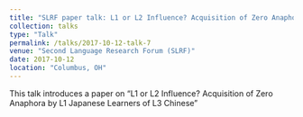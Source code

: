```yaml
---
title: "SLRF paper talk: L1 or L2 Influence? Acquisition of Zero Anaphora by L1 Japanese Learners of L3 Chinese"
collection: talks
type: "Talk"
permalink: /talks/2017-10-12-talk-7
venue: "Second Language Research Forum (SLRF)"
date: 2017-10-12
location: "Columbus, OH"
---
```


This talk introduces a paper on “L1 or L2 Influence? Acquisition of Zero Anaphora by L1 Japanese Learners of L3 Chinese”
